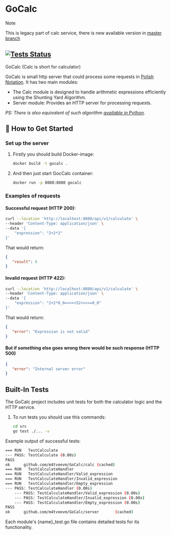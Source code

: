 # GoCalc

> [!NOTE]
> This is legacy part of calc service, there is new available version
> in [master branch](https://github.com/m4tveevm/GoCalc)


[![Tests Status](https://github.com/m4tveevm/GoCalc/actions/workflows/go.yml/badge.svg)](https://github.com/m4tveevm/GoCalc/actions)
---
GoCalc (Calc is short for calculator)

GoCalc is small http server that could process some requests
in [Polish Notation](https://en.wikipedia.org/wiki/Polish_notation).
It has two main modules:

- The Calc module is designed to handle arithmetic expressions efficiently
  using the Shunting Yard Algorithm.
- Server module: Provides an HTTP server for processing requests.

_PS: There is also equivalent of such
algorithm [available in Python](https://github.com/m4tveevm/etu_algo_labs)._

## 🚀 How to Get Started

### Set up the server

1. Firstly you should build Docker-image:
   ```bash
   docker build -t gocalc .
   ```
2. And then just start GocCalc container:
   ```bash
   docker run -p 8080:8080 gocalc
   ```

### Examples of requests

#### Successful request (HTTP 200):

```bash
curl --location 'http://localhost:8080/api/v1/calculate' \
--header 'Content-Type: application/json' \
--data '{
    "expression": "2+2*2"
}'
```

That would return:

```json
{
   "result": 6
}
```

#### Invalid request (HTTP 422):

```bash
curl --location 'http://localhost:8080/api/v1/calculate' \
--header 'Content-Type: application/json' \
--data '{
    "expression": "2+2*0_0=>>>>52<<<<=0_0"
}'
```

That would return:

```json
{
   "error": "Expression is not valid"
}
```

#### But if something else goes wrong there would be such response (HTTP 500)

```json
{
   "error": "Internal server error"
}
```

## Built-In Tests

The GoCalc project includes unit tests for both the calculator logic and the
HTTP service.

1. To run tests you should use this commands:
   ```bash
   cd src
   go test ./... -v
   ```

Example output of successful tests:

```bash
=== RUN   TestCalculate
--- PASS: TestCalculate (0.00s)
PASS
ok      github.com/m4tveevm/GoCalc/calc (cached)
=== RUN   TestCalculateHandler
=== RUN   TestCalculateHandler/Valid_expression
=== RUN   TestCalculateHandler/Invalid_expression
=== RUN   TestCalculateHandler/Empty_expression
--- PASS: TestCalculateHandler (0.00s)
    --- PASS: TestCalculateHandler/Valid_expression (0.00s)
    --- PASS: TestCalculateHandler/Invalid_expression (0.00s)
    --- PASS: TestCalculateHandler/Empty_expression (0.00s)
PASS
ok      github.com/m4tveevm/GoCalc/server       (cached)
```

Each module's {name}_test.go file contains detailed tests for its
functionality.